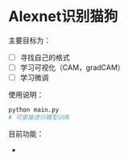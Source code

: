 # Alexnet识别猫狗

主要目标为：

- [ ] 寻找自己的格式
- [ ] 学习可视化（CAM，gradCAM）
- [ ] 学习微调

使用说明：

```python
python main.py 
# 可直接进行模型训练
```

目前功能：

- 

